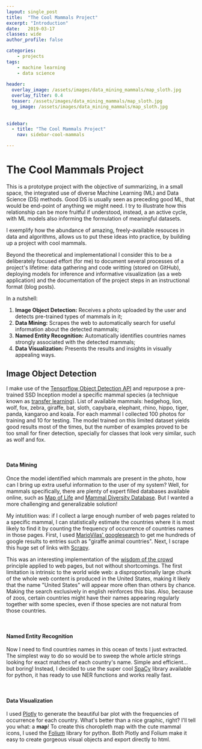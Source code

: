 ```yaml
---
layout: single_post
title:  "The Cool Mammals Project"
excerpt: "Introduction"
date:   2019-03-17
classes: wide
author_profile: false

categories: 
    - projects
tags: 
    - machine learning
    - data science
    
header:
  overlay_image: /assets/images/data_mining_mammals/map_sloth.jpg
  overlay_filter: 0.4
  teaser: /assets/images/data_mining_mammals/map_sloth.jpg
  og_image: /assets/images/data_mining_mammals/map_sloth.jpg
  
  
sidebar:
  - title: "The Cool Mammals Project"
    nav: sidebar-cool-mammals

---  
```


# The Cool Mammals Project

This is a prototype project with the objective of summarizing, in a small space, the integrated use of diverse Machine Learning (ML) and Data Science (DS) methods. Good DS is usually seen as preceding good ML, that would be end-point of anything we might need. I try to illustrate how this relationship can be more fruitful if understood, instead, a an active cycle, with ML models also informing the formulation of meaningful datasets.

I exemplify how the abundance of amazing, freely-available resouces in data and algorithms, allows us to put these ideas into practice, by building up a project with cool mammals. 



Beyond the theoretical  and implementational
I consider this to be a deliberately focused effort (for me) to document several processes of a project's lifetime: data gathering and code writting (stored on GitHub), deploying models for inference and informative visualization (as a web application) and the documentation of the project steps in an instructional format (blog posts).

In a nutshell:

1. **Image Object Detection:** Receives a photo uploaded by the user and detects pre-trained types of mammals in it;
2. **Data Mining:** Scrapes the web to automatically search for useful information about the detected mammals;
3. **Named Entity Recognition:** Automatically identifies countries names strongly associated with the detected mammals;
4. **Data Visualization:** Presents the results and insights in visually appealing ways.




## Image Object Detection
I make use of the [Tensorflow Object Detection API](https://github.com/tensorflow/models/tree/master/research/object_detection) and repurpose a pre-trained SSD Inception model a specific mammal species (a technique known as [transfer learning](https://www.youtube.com/watch?v=yofjFQddwHE)).
List of available mammals: hedgehog, lion, wolf, fox, zebra, giraffe, bat, sloth, capybara, elephant, rhino, hippo, tiger, panda, kangaroo and koala.
For each mammal I collected 100 photos for training and 10 for testing. The model trained on this limited dataset yields good results most of the times, but the number of examples proved to be too small for finer detection, specially for classes that look very similar, such as wolf and fox.

<br>
<h4>Data Mining</h4>
<p>Once the model identified which mammals are present in the photo, how can I bring up extra useful information to the user of my system? Well, for mammals specifically, there are plenty of expert filled databases available online, such as <a href="https://mol.org/">Map of Life</a> and <a href="https://mammaldiversity.org//">Mammal Diversity Database</a>. But I wanted a more challenging and generalizable solution! </p>
<p>My intutition was: if I collect a large enough number of web pages related to a specific mammal, I can statistically estimate the countries where it is most likely to find it by counting the frequency of occurrence of countries names in those pages. First, I used <a href="https://github.com/MarioVilas/googlesearch">MarioVilas' googlesearch</a> to get me hundreds of google results to entries such as "giraffe animal countries". Next, I scrape this huge set of links with <a href="https://scrapy.org/">Scrapy</a>.</p>
<p>This was an interesting implementation of the <a href="https://en.wikipedia.org/wiki/Wisdom_of_the_crowd">wisdom of the crowd</a> principle applied to web pages, but not without shortcomings. The first limitation is intrinsic to the world wide web: a disproportionally large chunk of the whole web content is produced in the United States, making it likely that the name "United States" will appear more often than others by chance. Making the search exclusively in english reinforces this bias. Also, because of zoos, certain countries might have their names appearing regularly together with some species, even if those species are not natural from those countries.</p>


<br>
<h4>Named Entity Recognition</h4>
<p>Now I need to find countries names in this ocean of texts I just extracted. The simplest way to do so would be to sweep the whole article strings looking for exact matches of each country's name. Simple and efficient... but boring! Instead, I decided to use the super cool <a href="https://spacy.io/">SpaCy</a> library available for python, it has ready to use NER functions and works really fast.</p>

<br>
<h4>Data Visualization</h4>
<p>I used <a href="https://plot.ly/">Plotly</a> to generate the beautiful bar plot with the frequencies of occurrence for each country. What's better than a nice graphic, right? I'll tell you what: a <b>map</b>! To create this choropleth map with the cute mammal icons, I used the <a href="https://github.com/python-visualization/folium">Folium</a> library for python. Both Plotly and Folium make it easy to create gorgeous visual objects and export directly to html.</p>